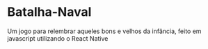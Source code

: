 # Batalha-Naval
Um jogo para relembrar aqueles bons e velhos da infância, feito em javascript utilizando o React Native
